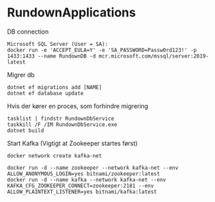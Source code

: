 # RundownApplications

DB connection
```
Microsoft SQL Server (User = SA):
docker run -e 'ACCEPT_EULA=Y' -e 'SA_PASSWORD=Passw0rd123!' -p 1433:1433 --name RundownDB -d mcr.microsoft.com/mssql/server:2019-latest
```

Migrer db
```
dotnet ef migrations add [NAME]
dotnet ef database update
```

Hvis der kører en proces, som forhindre migrering
```
tasklist | findstr RundownDbService
taskkill /F /IM RundownDbService.exe
dotnet build
```

Start Kafka (Vigtigt at Zookeeper startes først)
```
docker network create kafka-net

docker run -d --name zookeeper --network kafka-net --env ALLOW_ANONYMOUS_LOGIN=yes bitnami/zookeeper:latest
docker run -d --name kafka --network kafka-net --env KAFKA_CFG_ZOOKEEPER_CONNECT=zookeeper:2181 --env ALLOW_PLAINTEXT_LISTENER=yes bitnami/kafka:latest

```
